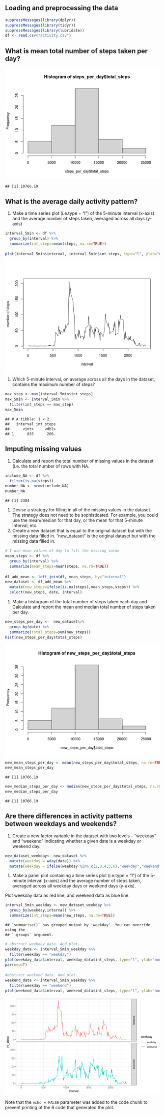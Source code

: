 ## Loading and preprocessing the data

``` r
suppressMessages(library(dplyr))
suppressMessages(library(tidyr))
suppressMessages(library(lubridate))
df <- read.csv("activity.csv")
```

## What is mean total number of steps taken per day?

![](PA1_template_files/figure-markdown_github/pressure-1.png)

    ## [1] 10766.19

## What is the average daily activity pattern?

1.  Make a time series plot (i.e.type = “l”) of the 5-minute interval
    (x-axis) and the average number of steps taken, averaged across all
    days (y-axis)

``` r
interval_5min <- df %>% 
  group_by(interval) %>% 
  summarize(int_steps=mean(steps, na.rm=TRUE))

plot(interval_5min$interval, interval_5min$int_steps, type="l", ylab="number of steps", xlab="interval")
```

![](PA1_template_files/figure-markdown_github/unnamed-chunk-1-1.png)

1.  Which 5-minute interval, on average across all the days in the
    dataset, contains the maximum number of steps?

``` r
max_step <- max(interval_5min$int_steps)
max_5min <- interval_5min %>% 
  filter(int_steps == max_step)
max_5min
```

    ## # A tibble: 1 × 2
    ##   interval int_steps
    ##      <int>     <dbl>
    ## 1      835      206.

## Imputing missing values

1.  Calculate and report the total number of missing values in the
    dataset (i.e. the total number of rows with NA.

``` r
include_NA <- df %>% 
  filter(is.na(steps))
number_NA <- nrow(include_NA)
number_NA
```

    ## [1] 2304

1.  Devise a strategy for filling in all of the missing values in the
    dataset. The strategy does not need to be sophisticated. For
    example, you could use the mean/median for that day, or the mean for
    that 5-minute interval, etc.
2.  Create a new dataset that is equal to the original dataset but with
    the missing data filled in. “new_dataset” is the original dataset
    but with the missing data filled in.

``` r
# I use mean values of day to fill the missing value
mean_steps <- df %>% 
  group_by(interval) %>% 
  summarize(mean_steps=mean(steps, na.rm=TRUE))

df_add_mean <- left_join(df, mean_steps, by="interval")
new_dataset <- df_add_mean %>% 
  mutate(new_steps=ifelse(is.na(steps),mean_steps,steps)) %>% 
  select(new_steps, date, interval)
```

1.  Make a histogram of the total number of steps taken each day and
    Calculate and report the mean and median total number of steps taken
    per day.

``` r
new_steps_per_day <-  new_dataset%>% 
  group_by(date) %>% 
  summarize(total_steps=sum(new_steps))
hist(new_steps_per_day$total_steps)
```

![](PA1_template_files/figure-markdown_github/unnamed-chunk-5-1.png)

``` r
new_mean_steps_per_day <- mean(new_steps_per_day$total_steps, na.rm=TRUE)
new_mean_steps_per_day
```

    ## [1] 10766.19

``` r
new_median_steps_per_day <- median(new_steps_per_day$total_steps, na.rm=TRUE)
new_median_steps_per_day
```

    ## [1] 10766.19

## Are there differences in activity patterns between weekdays and weekends?

1.  Create a new factor variable in the dataset with two levels –
    “weekday” and “weekend” indicating whether a given date is a weekday
    or weekend day.

``` r
new_dataset_weekday<- new_dataset %>% 
  mutate(weekday = wday(date)) %>% 
  mutate(weekday = ifelse(weekday %in% c(2,3,4,5,6),"weekday","weekend"))
```

1.  Make a panel plot containing a time series plot (i.e.type = “l”) of
    the 5-minute interval (x-axis) and the average number of steps
    taken, averaged across all weekday days or weekend days (y-axis).

Plot weekday data as red line, and weekend data as blue line.

``` r
interval_5min_weekday <- new_dataset_weekday %>% 
  group_by(weekday,interval) %>% 
  summarize(int_steps=mean(new_steps, na.rm=TRUE))
```

    ## `summarise()` has grouped output by 'weekday'. You can override using the
    ## `.groups` argument.

``` r
# abstruct weekday data. And plot.
weekday_data <- interval_5min_weekday %>% 
  filter(weekday == "weekday")
plot(weekday_data$interval, weekday_data$int_steps, type="l", ylab="number of steps", xlab="interval",col="red")
par(new=T)

#abstract weekend data. And plot.
weekend_data <- interval_5min_weekday %>% 
  filter(weekday == "weekend")
plot(weekend_data$interval, weekend_data$int_steps, type="l", ylab="number of steps", xlab="interval", col="blue")
```

![](PA1_template_files/figure-markdown_github/unnamed-chunk-7-1.png)

Note that the `echo = FALSE` parameter was added to the code chunk to
prevent printing of the R code that generated the plot.
